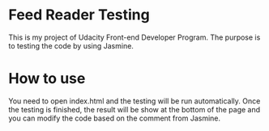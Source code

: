 # Feed Reader Testing
This is my project of Udacity Front-end Developer Program. The purpose is to testing the code by using Jasmine.

# How to use
You need to open index.html and the testing will be run automatically. Once the testing is finished, the result will be show at the bottom of the page and you can modify the code based on the comment from Jasmine.

